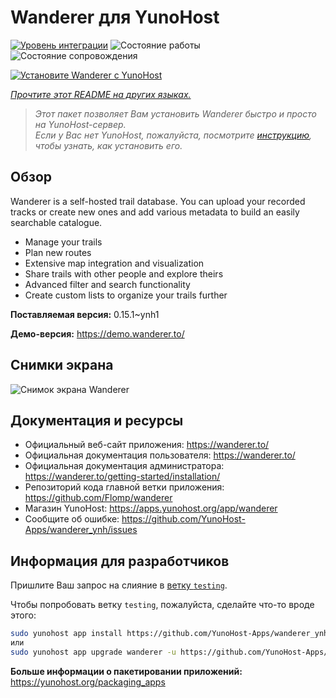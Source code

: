 <!--
Важно: этот README был автоматически сгенерирован <https://github.com/YunoHost/apps/tree/master/tools/readme_generator>
Он НЕ ДОЛЖЕН редактироваться вручную.
-->

# Wanderer для YunoHost

[![Уровень интеграции](https://apps.yunohost.org/badge/integration/wanderer)](https://ci-apps.yunohost.org/ci/apps/wanderer/)
![Состояние работы](https://apps.yunohost.org/badge/state/wanderer)
![Состояние сопровождения](https://apps.yunohost.org/badge/maintained/wanderer)

[![Установите Wanderer с YunoHost](https://install-app.yunohost.org/install-with-yunohost.svg)](https://install-app.yunohost.org/?app=wanderer)

*[Прочтите этот README на других языках.](./ALL_README.md)*

> *Этот пакет позволяет Вам установить Wanderer быстро и просто на YunoHost-сервер.*  
> *Если у Вас нет YunoHost, пожалуйста, посмотрите [инструкцию](https://yunohost.org/install), чтобы узнать, как установить его.*

## Обзор

Wanderer is a self-hosted trail database. You can upload your recorded tracks or create new ones and add various metadata to build an easily searchable catalogue.

- Manage your trails
- Plan new routes
- Extensive map integration and visualization
- Share trails with other people and explore theirs
- Advanced filter and search functionality
- Create custom lists to organize your trails further


**Поставляемая версия:** 0.15.1~ynh1

**Демо-версия:** <https://demo.wanderer.to/>

## Снимки экрана

![Снимок экрана Wanderer](./doc/screenshots/wanderer.png)

## Документация и ресурсы

- Официальный веб-сайт приложения: <https://wanderer.to/>
- Официальная документация пользователя: <https://wanderer.to/>
- Официальная документация администратора: <https://wanderer.to/getting-started/installation/>
- Репозиторий кода главной ветки приложения: <https://github.com/Flomp/wanderer>
- Магазин YunoHost: <https://apps.yunohost.org/app/wanderer>
- Сообщите об ошибке: <https://github.com/YunoHost-Apps/wanderer_ynh/issues>

## Информация для разработчиков

Пришлите Ваш запрос на слияние в [ветку `testing`](https://github.com/YunoHost-Apps/wanderer_ynh/tree/testing).

Чтобы попробовать ветку `testing`, пожалуйста, сделайте что-то вроде этого:

```bash
sudo yunohost app install https://github.com/YunoHost-Apps/wanderer_ynh/tree/testing --debug
или
sudo yunohost app upgrade wanderer -u https://github.com/YunoHost-Apps/wanderer_ynh/tree/testing --debug
```

**Больше информации о пакетировании приложений:** <https://yunohost.org/packaging_apps>
